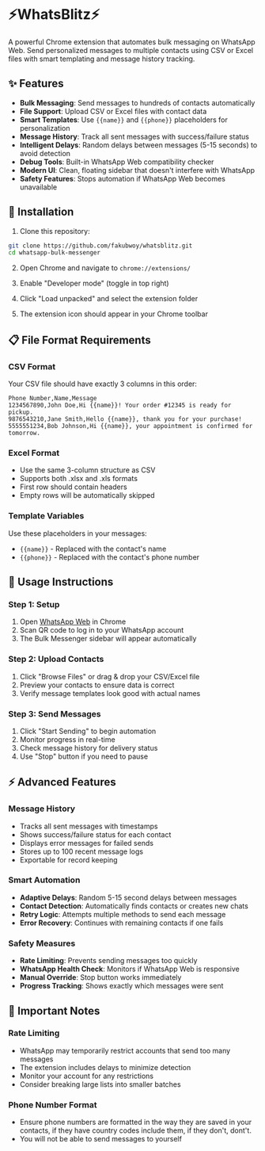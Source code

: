 # ⚡WhatsBlitz⚡
A powerful Chrome extension that automates bulk messaging on WhatsApp Web. Send personalized messages to multiple contacts using CSV or Excel files with smart templating and message history tracking.

## ✨ Features

- **Bulk Messaging**: Send messages to hundreds of contacts automatically
- **File Support**: Upload CSV or Excel files with contact data
- **Smart Templates**: Use `{{name}}` and `{{phone}}` placeholders for personalization
- **Message History**: Track all sent messages with success/failure status
- **Intelligent Delays**: Random delays between messages (5-15 seconds) to avoid detection
- **Debug Tools**: Built-in WhatsApp Web compatibility checker
- **Modern UI**: Clean, floating sidebar that doesn't interfere with WhatsApp
- **Safety Features**: Stops automation if WhatsApp Web becomes unavailable

## 🚀 Installation

1. Clone this repository:
```bash
git clone https://github.com/fakubwoy/whatsblitz.git
cd whatsapp-bulk-messenger
```
2. Open Chrome and navigate to `chrome://extensions/`

3. Enable "Developer mode" (toggle in top right)

4. Click "Load unpacked" and select the extension folder

5. The extension icon should appear in your Chrome toolbar

## 📋 File Format Requirements

### CSV Format
Your CSV file should have exactly 3 columns in this order:

```csv
Phone Number,Name,Message
1234567890,John Doe,Hi {{name}}! Your order #12345 is ready for pickup.
9876543210,Jane Smith,Hello {{name}}, thank you for your purchase!
5555551234,Bob Johnson,Hi {{name}}, your appointment is confirmed for tomorrow.
```
### Excel Format
- Use the same 3-column structure as CSV
- Supports both .xlsx and .xls formats
- First row should contain headers
- Empty rows will be automatically skipped

### Template Variables
Use these placeholders in your messages:
- `{{name}}` - Replaced with the contact's name
- `{{phone}}` - Replaced with the contact's phone number

## 🎯 Usage Instructions

### Step 1: Setup
1. Open [WhatsApp Web](https://web.whatsapp.com) in Chrome
2. Scan QR code to log in to your WhatsApp account
3. The Bulk Messenger sidebar will appear automatically

### Step 2: Upload Contacts
1. Click "Browse Files" or drag & drop your CSV/Excel file
2. Preview your contacts to ensure data is correct
3. Verify message templates look good with actual names

### Step 3: Send Messages
1. Click "Start Sending" to begin automation
2. Monitor progress in real-time
3. Check message history for delivery status
4. Use "Stop" button if you need to pause

## ⚡ Advanced Features

### Message History
- Tracks all sent messages with timestamps
- Shows success/failure status for each contact
- Displays error messages for failed sends
- Stores up to 100 recent message logs
- Exportable for record keeping

### Smart Automation
- **Adaptive Delays**: Random 5-15 second delays between messages
- **Contact Detection**: Automatically finds contacts or creates new chats
- **Retry Logic**: Attempts multiple methods to send each message
- **Error Recovery**: Continues with remaining contacts if one fails

### Safety Measures
- **Rate Limiting**: Prevents sending messages too quickly
- **WhatsApp Health Check**: Monitors if WhatsApp Web is responsive
- **Manual Override**: Stop button works immediately
- **Progress Tracking**: Shows exactly which messages were sent

## 🚨 Important Notes

### Rate Limiting
- WhatsApp may temporarily restrict accounts that send too many messages
- The extension includes delays to minimize detection
- Monitor your account for any restrictions
- Consider breaking large lists into smaller batches

### Phone Number Format
- Ensure phone numbers are formatted in the way they are saved in your contacts, if they have country codes include them, if they don't, dont't.
- You will not be able to send messages to yourself
